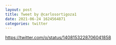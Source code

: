 ```yaml
--- 
layout: post 
title: Tweet by @carlosortigoza1 
date: 2021-06-24 1624564871 
categories: twitter 
--- 
```

https://twitter.com/o/status/1408153228706041858